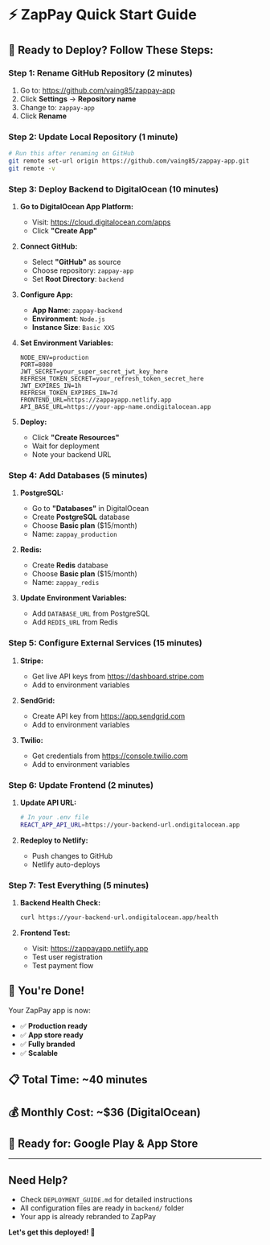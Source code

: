 # ⚡ ZapPay Quick Start Guide

## **🚀 Ready to Deploy? Follow These Steps:**

### **Step 1: Rename GitHub Repository (2 minutes)**
1. Go to: https://github.com/vaing85/zappay-app
2. Click **Settings** → **Repository name**
3. Change to: `zappay-app`
4. Click **Rename**

### **Step 2: Update Local Repository (1 minute)**
```bash
# Run this after renaming on GitHub
git remote set-url origin https://github.com/vaing85/zappay-app.git
git remote -v
```

### **Step 3: Deploy Backend to DigitalOcean (10 minutes)**
1. **Go to DigitalOcean App Platform:**
   - Visit: https://cloud.digitalocean.com/apps
   - Click **"Create App"**

2. **Connect GitHub:**
   - Select **"GitHub"** as source
   - Choose repository: `zappay-app`
   - Set **Root Directory**: `backend`

3. **Configure App:**
   - **App Name**: `zappay-backend`
   - **Environment**: `Node.js`
   - **Instance Size**: `Basic XXS`

4. **Set Environment Variables:**
   ```
   NODE_ENV=production
   PORT=8080
   JWT_SECRET=your_super_secret_jwt_key_here
   REFRESH_TOKEN_SECRET=your_refresh_token_secret_here
   JWT_EXPIRES_IN=1h
   REFRESH_TOKEN_EXPIRES_IN=7d
   FRONTEND_URL=https://zappayapp.netlify.app
   API_BASE_URL=https://your-app-name.ondigitalocean.app
   ```

5. **Deploy:**
   - Click **"Create Resources"**
   - Wait for deployment
   - Note your backend URL

### **Step 4: Add Databases (5 minutes)**
1. **PostgreSQL:**
   - Go to **"Databases"** in DigitalOcean
   - Create **PostgreSQL** database
   - Choose **Basic plan** ($15/month)
   - Name: `zappay_production`

2. **Redis:**
   - Create **Redis** database
   - Choose **Basic plan** ($15/month)
   - Name: `zappay_redis`

3. **Update Environment Variables:**
   - Add `DATABASE_URL` from PostgreSQL
   - Add `REDIS_URL` from Redis

### **Step 5: Configure External Services (15 minutes)**
1. **Stripe:**
   - Get live API keys from https://dashboard.stripe.com
   - Add to environment variables

2. **SendGrid:**
   - Create API key from https://app.sendgrid.com
   - Add to environment variables

3. **Twilio:**
   - Get credentials from https://console.twilio.com
   - Add to environment variables

### **Step 6: Update Frontend (2 minutes)**
1. **Update API URL:**
   ```bash
   # In your .env file
   REACT_APP_API_URL=https://your-backend-url.ondigitalocean.app
   ```

2. **Redeploy to Netlify:**
   - Push changes to GitHub
   - Netlify auto-deploys

### **Step 7: Test Everything (5 minutes)**
1. **Backend Health Check:**
   ```bash
   curl https://your-backend-url.ondigitalocean.app/health
   ```

2. **Frontend Test:**
   - Visit: https://zappayapp.netlify.app
   - Test user registration
   - Test payment flow

## **🎉 You're Done!**

Your ZapPay app is now:
- ✅ **Production ready**
- ✅ **App store ready**
- ✅ **Fully branded**
- ✅ **Scalable**

## **📋 Total Time: ~40 minutes**
## **💰 Monthly Cost: ~$36 (DigitalOcean)**
## **🚀 Ready for: Google Play & App Store**

---

## **Need Help?**
- Check `DEPLOYMENT_GUIDE.md` for detailed instructions
- All configuration files are ready in `backend/` folder
- Your app is already rebranded to ZapPay

**Let's get this deployed! 🚀**
